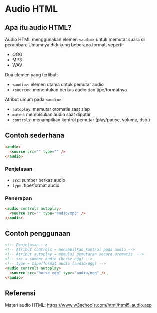 # Audio HTML

## Apa itu audio HTML?

Audio HTML menggunakan elemen `<audio>` untuk memutar suara di peramban. Umumnya didukung beberapa format, seperti:

- OGG
- MP3
- WAV

Dua elemen yang terlibat:

- `<audio>`: elemen utama untuk pemutar audio
- `<source>`: menentukan berkas audio dan tipe/formatnya

Atribut umum pada `<audio>`:

- `autoplay`: memutar otomatis saat siap
- `muted`: membisukan audio saat diputar
- `controls`: menampilkan kontrol pemutar (play/pause, volume, dsb.)

## Contoh sederhana

```html
<audio>
  <source src="" type="" />
</audio>
```

### Penjelasan

- `src`: sumber berkas audio
- `type`: tipe/format audio

### Penerapan

```html
<audio controls autoplay>
  <source src="" type="audio/mp3" />
</audio>
```

## Contoh penggunaan

```html
<!-- Penjelasan -->
<!-- Atribut controls = menampilkan kontrol pada audio -->
<!-- Atribut autoplay = memulai pemutaran secara otomatis  -->
<!-- src = sumber audio (horse.ogg) -->
<!-- type = tipe/format audio (audio/ogg) -->
<audio controls autoplay>
  <source src="horse.ogg" type="audio/ogg" />
</audio>
```

## Referensi

Materi audio HTML: https://www.w3schools.com/html/html5_audio.asp
